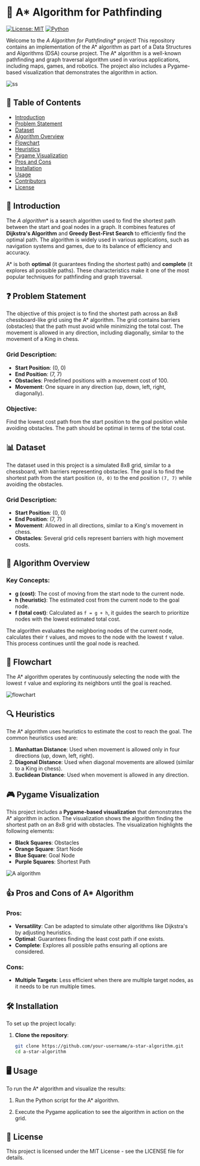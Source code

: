 # 🌟 A* Algorithm for Pathfinding

[![License: MIT](https://img.shields.io/badge/License-MIT-blue.svg)](https://opensource.org/licenses/MIT)
[![Python](https://img.shields.io/badge/Python-3.x-brightgreen.svg)](https://www.python.org/)

Welcome to the **A* Algorithm for Pathfinding** project! This repository contains an implementation of the A* algorithm as part of a Data Structures and Algorithms (DSA) course project. The A* algorithm is a well-known pathfinding and graph traversal algorithm used in various applications, including maps, games, and robotics. The project also includes a Pygame-based visualization that demonstrates the algorithm in action.

![ss](https://github.com/user-attachments/assets/2642dd97-55e1-4a05-a437-e64f867dcf5a)

## 📝 Table of Contents
- [Introduction](#introduction)
- [Problem Statement](#problem-statement)
- [Dataset](#dataset)
- [Algorithm Overview](#algorithm-overview)
- [Flowchart](#flowchart)
- [Heuristics](#heuristics)
- [Pygame Visualization](#pygame-visualization)
- [Pros and Cons](#pros-and-cons)
- [Installation](#installation)
- [Usage](#usage)
- [Contributors](#contributors)
- [License](#license)

## 🚀 Introduction

The **A* algorithm** is a search algorithm used to find the shortest path between the start and goal nodes in a graph. It combines features of **Dijkstra's Algorithm** and **Greedy Best-First Search** to efficiently find the optimal path. The algorithm is widely used in various applications, such as navigation systems and games, due to its balance of efficiency and accuracy.

A* is both **optimal** (it guarantees finding the shortest path) and **complete** (it explores all possible paths). These characteristics make it one of the most popular techniques for pathfinding and graph traversal.

## ❓ Problem Statement

The objective of this project is to find the shortest path across an 8x8 chessboard-like grid using the A* algorithm. The grid contains barriers (obstacles) that the path must avoid while minimizing the total cost. The movement is allowed in any direction, including diagonally, similar to the movement of a King in chess.

### Grid Description:
- **Start Position**: (0, 0)
- **End Position**: (7, 7)
- **Obstacles**: Predefined positions with a movement cost of 100.
- **Movement**: One square in any direction (up, down, left, right, diagonally).

### Objective:
Find the lowest cost path from the start position to the goal position while avoiding obstacles. The path should be optimal in terms of the total cost.

## 📊 Dataset

The dataset used in this project is a simulated 8x8 grid, similar to a chessboard, with barriers representing obstacles. The goal is to find the shortest path from the start position `(0, 0)` to the end position `(7, 7)` while avoiding the obstacles.

### Grid Description:
- **Start Position**: (0, 0)
- **End Position**: (7, 7)
- **Movement**: Allowed in all directions, similar to a King's movement in chess.
- **Obstacles**: Several grid cells represent barriers with high movement costs.

## 📐 Algorithm Overview

### Key Concepts:
- **g (cost)**: The cost of moving from the start node to the current node.
- **h (heuristic)**: The estimated cost from the current node to the goal node.
- **f (total cost)**: Calculated as `f = g + h`, it guides the search to prioritize nodes with the lowest estimated total cost.

The algorithm evaluates the neighboring nodes of the current node, calculates their `f` values, and moves to the node with the lowest `f` value. This process continues until the goal node is reached.

## 🔄 Flowchart

The A* algorithm operates by continuously selecting the node with the lowest `f` value and exploring its neighbors until the goal is reached.

![flowchart](https://github.com/user-attachments/assets/c7afe3fd-631d-4fbf-a459-a0d9b4f4078e)

## 🔍 Heuristics

The A* algorithm uses heuristics to estimate the cost to reach the goal. The common heuristics used are:

1. **Manhattan Distance**: Used when movement is allowed only in four directions (up, down, left, right).
2. **Diagonal Distance**: Used when diagonal movements are allowed (similar to a King in chess).
3. **Euclidean Distance**: Used when movement is allowed in any direction.

## 🎮 Pygame Visualization

This project includes a **Pygame-based visualization** that demonstrates the A* algorithm in action. The visualization shows the algorithm finding the shortest path on an 8x8 grid with obstacles. The visualization highlights the following elements:

- **Black Squares**: Obstacles
- **Orange Square**: Start Node
- **Blue Square**: Goal Node
- **Purple Squares**: Shortest Path

![A algorithm](https://github.com/user-attachments/assets/085486c8-4b25-41b3-8fe9-bad394122511)

## 👍 Pros and Cons of A* Algorithm

### Pros:
- **Versatility**: Can be adapted to simulate other algorithms like Dijkstra's by adjusting heuristics.
- **Optimal**: Guarantees finding the least cost path if one exists.
- **Complete**: Explores all possible paths ensuring all options are considered.

### Cons:
- **Multiple Targets**: Less efficient when there are multiple target nodes, as it needs to be run multiple times.

## 🛠️ Installation

To set up the project locally:

1. **Clone the repository**:
   ```bash
   git clone https://github.com/your-username/a-star-algorithm.git
   cd a-star-algorithm 

## 🖥️ Usage
To run the A* algorithm and visualize the results:

1. Run the Python script for the A* algorithm.

2. Execute the Pygame application to see the algorithm in action on the grid.

## 📜 License

This project is licensed under the MIT License - see the LICENSE file for details.
